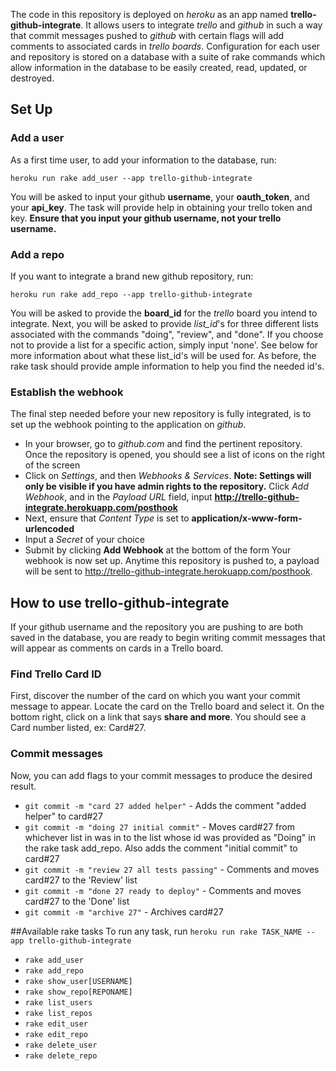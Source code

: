 The code in this repository is deployed on *heroku* as an app named **trello-github-integrate**. It allows users to integrate *trello* and *github* in such a way that commit messages pushed to *github* with certain flags will add comments to associated cards in *trello boards*. Configuration for each user and repository is stored on a database with a suite of rake commands which allow information in the database to be easily created, read, updated, or destroyed. 

## Set Up
### Add a user
  
As a first time user, to add your information to the database, run:
  
```
heroku run rake add_user --app trello-github-integrate
```

You will be asked to input your github **username**, your **oauth_token**, and your **api_key**. The task will provide help in obtaining your trello token and key. **Ensure that you input your github username, not your trello username.**

### Add a repo
  
If you want to integrate a brand new github repository, run:

```
heroku run rake add_repo --app trello-github-integrate
```

You will be asked to provide the **board_id** for the *trello* board you intend to integrate. Next, you will be asked to provide *list_id*'s for three different lists associated with the commands "doing", "review", and "done". If you choose not to provide a list for a specific action, simply input 'none'. See below for more information about what these list_id's will be used for. As before, the rake task should provide ample information to help you find the needed id's. 

### Establish the webhook
The final step needed before your new repository is fully integrated, is to set up the webhook pointing to the application on *github*. 
* In your browser, go to *github.com* and find the pertinent repository. Once the repository is opened, you should see a list of icons on the right of the screen 
* Click on *Settings*, and then *Webhooks & Services*. **Note: Settings will only be visible if you have admin rights to the repository.** Click *Add Webhook*, and in the *Payload URL* field, input **http://trello-github-integrate.herokuapp.com/posthook** 
* Next, ensure that *Content Type* is set to **application/x-www-form-urlencoded** 
* Input a *Secret* of your choice 
* Submit by clicking **Add Webhook** at the bottom of the form
Your webhook is now set up. Anytime this repository is pushed to, a payload will be sent to http://trello-github-integrate.herokuapp.com/posthook.

## How to use trello-github-integrate
If your github username and the repository you are pushing to are both saved in the database, you are ready to begin writing commit messages that will appear as comments on cards in a Trello board. 

### Find Trello Card ID
First, discover the number of the card on which you want your commit message to appear. Locate the card on the Trello board and select it. On the bottom right, click on a link that says **share and more**. You should see a Card number listed, ex: Card#27. 

### Commit messages
Now, you can add flags to your commit messages to produce the desired result.
* `git commit -m "card 27 added helper"` - Adds the comment "added helper" to card#27 
* `git commit -m "doing 27 initial commit"` - Moves card#27 from whichever list in was in to the list whose id was provided as "Doing" in the rake task add_repo. Also adds the comment "initial commit" to card#27 
* `git commit -m "review 27 all tests passing"` - Comments and moves card#27 to the 'Review' list
* `git commit -m "done 27 ready to deploy"` - Comments and moves card#27 to the 'Done' list 
* `git commit -m "archive 27"` - Archives card#27

##Available rake tasks
To run any task, run `heroku run rake TASK_NAME --app trello-github-integrate`
* `rake add_user`
* `rake add_repo`
* `rake show_user[USERNAME]`
* `rake show_repo[REPONAME]`
* `rake list_users`
* `rake list_repos`
* `rake edit_user`
* `rake edit_repo`
* `rake delete_user`
* `rake delete_repo`
